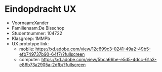 # Eindopdracht UX

- Voornaam:Xander
- Familienaam:De Bisschop
- Studentnummer: 104722
- Klasgroep: 1MMPb
- UX prototype link: 
    - mobile: https://xd.adobe.com/view/12c699c3-0241-49a2-49b5-efb749737b90-64f7/?fullscreen
    - computer: https://xd.adobe.com/view/5bca66be-e5d5-4dcc-61a3-e86b73a2905a-2dfb/?fullscreen
